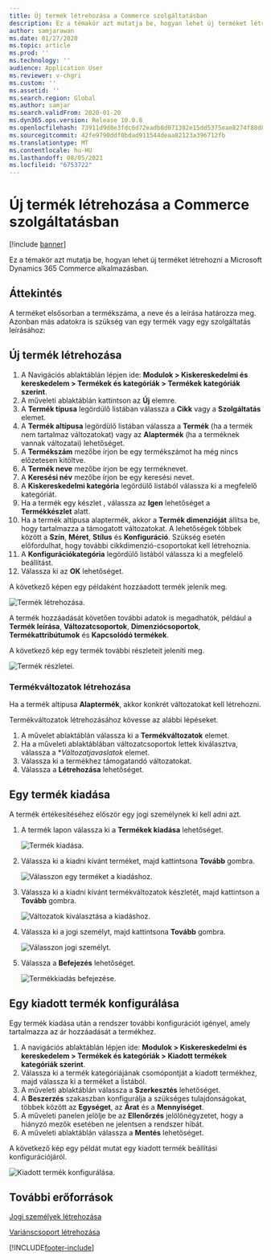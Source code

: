 ```yaml
---
title: Új termék létrehozása a Commerce szolgáltatásban
description: Ez a témakör azt mutatja be, hogyan lehet új terméket létrehozni a Microsoft Dynamics 365 Commerce alkalmazásban.
author: samjarawan
ms.date: 01/27/2020
ms.topic: article
ms.prod: ''
ms.technology: ''
audience: Application User
ms.reviewer: v-chgri
ms.custom: ''
ms.assetid: ''
ms.search.region: Global
ms.author: samjar
ms.search.validFrom: 2020-01-20
ms.dyn365.ops.version: Release 10.0.8
ms.openlocfilehash: 73911d9d8e3fdc6d72eadb8d071382e15dd5375eae8274f88d88b1078e7720f6
ms.sourcegitcommit: 42fe9790ddf0bdad911544deaa82123a396712fb
ms.translationtype: MT
ms.contentlocale: hu-HU
ms.lasthandoff: 08/05/2021
ms.locfileid: "6753722"
---
```

# <a name="create-a-new-product-in-commerce"></a>Új termék létrehozása a Commerce szolgáltatásban


[!include [banner](includes/banner.md)]

Ez a témakör azt mutatja be, hogyan lehet új terméket létrehozni a Microsoft Dynamics 365 Commerce alkalmazásban.

## <a name="overview"></a>Áttekintés

A terméket elsősorban a termékszáma, a neve és a leírása határozza meg. Azonban más adatokra is szükség van egy termék vagy egy szolgáltatás leírásához:

## <a name="create-a-new-product"></a>Új termék létrehozása

1. A Navigációs ablaktáblán lépjen ide: **Modulok \> Kiskereskedelmi és kereskedelem \> Termékek és kategóriák \> Termékek kategóriák szerint**.
1. A műveleti ablaktáblán kattintson az **Új** elemre.
1. A **Termék típusa** legördülő listában válassza a **Cikk** vagy a **Szolgáltatás** elemet.
1. A **Termék altípusa** legördülő listában válassza a **Termék** (ha a termék nem tartalmaz változatokat) vagy az **Alaptermék** (ha a terméknek vannak változatai) lehetőséget.
1. A **Termékszám** mezőbe írjon be egy termékszámot ha még nincs előzetesen kitöltve.
1. A **Termék neve** mezőbe írjon be egy terméknevet.
1. A **Keresési név** mezőbe írjon be egy keresési nevet.
1. A **Kiskereskedelmi kategória** legördülő listából válassza ki a megfelelő kategóriát.
1. Ha a termék egy készlet , válassza az **Igen** lehetőséget a **Termékkészlet** alatt.
1. Ha a termék altípusa alaptermék, akkor a **Termék dimenzióját** állítsa be, hogy tartalmazza a támogatott változatokat. A lehetőségek többek között a **Szín**, **Méret**, **Stílus** és **Konfiguráció**. Szükség esetén előfordulhat, hogy további cikkdimenzió-csoportokat kell létrehoznia.
1. A **Konfigurációkategória** legördülő listából válassza ki a megfelelő beállítást.
1. Válassza ki az **OK** lehetőséget.

A következő képen egy példaként hozzáadott termék jelenik meg.

![Termék létrehozása.](media/create-new-product.png)

A termék hozzáadását követően további adatok is megadhatók, például a **Termék leírása**, **Változatcsoportok**, **Dimenziócsoportok**, **Termékattribútumok** és **Kapcsolódó termékek**.

A következő kép egy termék további részleteit jeleníti meg.

![Termék részletei.](media/create-new-product-2.png)

### <a name="create-product-variants"></a>Termékváltozatok létrehozása

Ha a termék altípusa **Alaptermék**, akkor konkrét változatokat kell létrehozni. 

Termékváltozatok létrehozásához kövesse az alábbi lépéseket.

1. A művelet ablaktáblán válassza ki a **Termékváltozatok** elemet.
1. Ha a műveleti ablaktáblában változatcsoportok lettek kiválasztva, válassza a **Változatjavaslatok* elemet.
1. Válassza ki a termékhez támogatandó változatokat.
1. Válassza a **Létrehozása** lehetőséget.

## <a name="release-a-product"></a>Egy termék kiadása

A termék értékesítéséhez először egy jogi személynek ki kell adni azt.

1. A termék lapon válassza ki a **Termékek kiadása** lehetőséget.

    ![Termék kiadása.](media/create-new-product-3.png)

1. Válassza ki a kiadni kívánt terméket, majd kattintsona **Tovább** gombra.

    ![Válasszon egy terméket a kiadáshoz.](media/create-new-product-4.png)

1. Válassza ki a kiadni kívánt termékváltozatok készletét, majd kattintson a **Tovább** gombra.

    ![Változatok kiválasztása a kiadáshoz.](media/create-new-product-5.png)

1. Válassza ki a jogi személyt, majd kattintsona **Tovább** gombra.

    ![Válasszon jogi személyt.](media/create-new-product-6.png)

1. Válassza a **Befejezés** lehetőséget.

    ![Termékkiadás befejezése.](media/create-new-product-7.png)

## <a name="configure-a-released-product"></a>Egy kiadott termék konfigurálása

Egy termék kiadása után a rendszer további konfigurációt igényel, amely tartalmazza az ár hozzáadását a termékhez.

1. A navigációs ablaktáblán lépjen ide: **Modulok \> Kiskereskedelmi és kereskedelem \> Termékek és kategóriák \> Kiadott termékek kategóriák szerint**.
1. Válassza ki a termék kategóriájának csomópontját a kiadott termékhez, majd válassza ki a terméket a listából.
1. A műveleti ablaktáblán válassza a **Szerkesztés** lehetőséget.
1. A **Beszerzés** szakaszban konfigurálja a szükséges tulajdonságokat, többek között az **Egységet**, az **Árat** és a **Mennyiséget**.
1. A műveleti panelen jelölje be az **Ellenőrzés** jelölőnégyzetet, hogy a hiányzó mezők esetében ne jelentsen a rendszer hibát.
1. A műveleti ablaktáblán válassza a **Mentés** lehetőséget.

A következő kép egy példát mutat egy kiadott termék beállítási konfigurációjáról.

![Kiadott termék konfigurálása.](media/create-new-product-8.png)

## <a name="additional-resources"></a>További erőforrások

[Jogi személyek létrehozása](channels-legal-entities.md)

[Variánscsoport létrehozása](create-variant-group.md) 


[!INCLUDE[footer-include](../includes/footer-banner.md)]